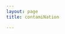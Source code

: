```yaml
---
layout: page
title: contamiNation

---
```

<div id="mapid"></div>
<script>
var mymap = L.map('mapid').setView([39.82, 98.58], 4);
</script>
